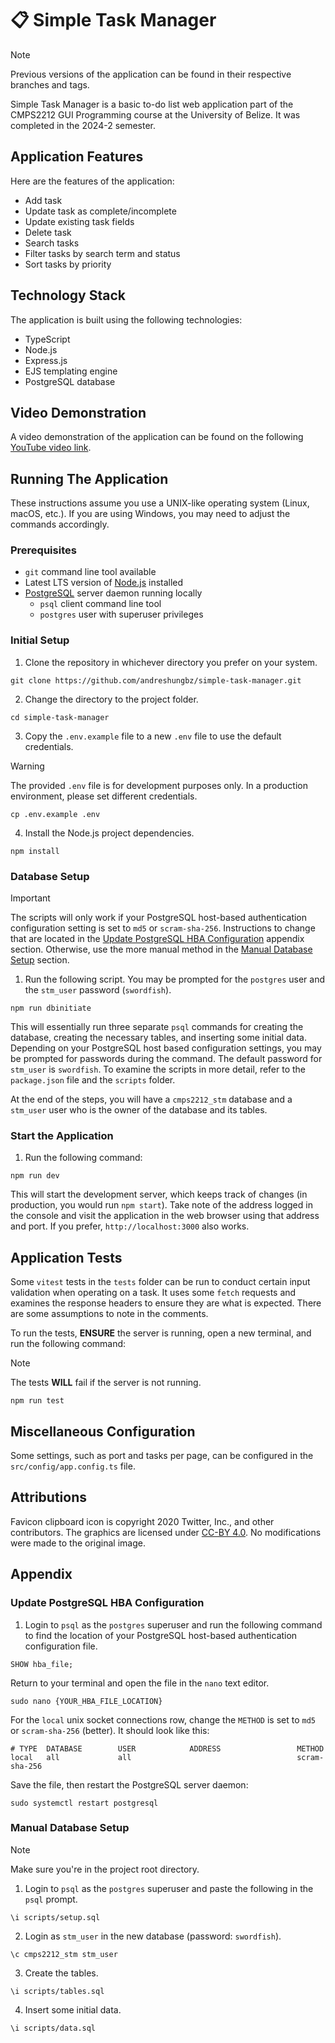 # 📋 Simple Task Manager

> [!NOTE]
> Previous versions of the application can be found in their respective branches and tags.

Simple Task Manager is a basic to-do list web application part of the CMPS2212 GUI Programming course at the University of Belize. It was completed in the 2024-2 semester.

## Application Features

Here are the features of the application:

- Add task
- Update task as complete/incomplete
- Update existing task fields
- Delete task
- Search tasks
- Filter tasks by search term and status
- Sort tasks by priority

## Technology Stack

The application is built using the following technologies:

- TypeScript
- Node.js
- Express.js
- EJS templating engine
- PostgreSQL database

## Video Demonstration

A video demonstration of the application can be found on the following [YouTube video link](https://youtu.be/gLKjjvNg1x8?si=yx7Aebu2EUfmEgiz).

## Running The Application

These instructions assume you use a UNIX-like operating system (Linux, macOS, etc.). If you are using Windows, you may need to adjust the commands accordingly.

### Prerequisites

- `git` command line tool available
- Latest LTS version of [Node.js](https://nodejs.org/en) installed
- [PostgreSQL](https://www.postgresql.org/) server daemon running locally
  - `psql` client command line tool
  - `postgres` user with superuser privileges

### Initial Setup

1. Clone the repository in whichever directory you prefer on your system.

```
git clone https://github.com/andreshungbz/simple-task-manager.git
```

2. Change the directory to the project folder.

```
cd simple-task-manager
```

3. Copy the `.env.example` file to a new `.env` file to use the default credentials.

> [!WARNING]
> The provided `.env` file is for development purposes only. In a production environment, please set different credentials.

```
cp .env.example .env
```

4. Install the Node.js project dependencies.

```
npm install
```

### Database Setup

> [!IMPORTANT]
> The scripts will only work if your PostgreSQL host-based authentication configuration setting is set to `md5` or `scram-sha-256`. Instructions to change that are located in the [Update PostgreSQL HBA Configuration](#update-postgresql-hba-configuration) appendix section. Otherwise, use the more manual method in the [Manual Database Setup](#manual-database-setup) section.

1. Run the following script. You may be prompted for the `postgres` user and the `stm_user` password (`swordfish`).

```
npm run dbinitiate
```

This will essentially run three separate `psql` commands for creating the database, creating the necessary tables, and inserting some initial data. Depending on your PostgreSQL host based configuration settings, you may be prompted for passwords during the command. The default password for `stm_user` is `swordfish`. To examine the scripts in more detail, refer to the `package.json` file and the `scripts` folder.

At the end of the steps, you will have a `cmps2212_stm` database and a `stm_user` user who is the owner of the database and its tables.

### Start the Application

1. Run the following command:

```
npm run dev
```

This will start the development server, which keeps track of changes (in production, you would run `npm start`). Take note of the address logged in the console and visit the application in the web browser using that address and port. If you prefer, `http://localhost:3000` also works.

## Application Tests

Some `vitest` tests in the `tests` folder can be run to conduct certain input validation when operating on a task. It uses some `fetch` requests and examines the response headers to ensure they are what is expected. There are some assumptions to note in the comments.

To run the tests, **ENSURE** the server is running, open a new terminal, and run the following command:

> [!NOTE]
> The tests **WILL** fail if the server is not running.

```
npm run test
```

## Miscellaneous Configuration

Some settings, such as port and tasks per page, can be configured in the `src/config/app.config.ts` file.

## Attributions

Favicon clipboard icon is copyright 2020 Twitter, Inc., and other contributors. The graphics are licensed under [CC-BY 4.0](https://creativecommons.org/licenses/by/4.0/). No modifications were made to the original image.

## Appendix

### Update PostgreSQL HBA Configuration

1. Login to `psql` as the `postgres` superuser and run the following command to find the location of your PostgreSQL host-based authentication configuration file.

```
SHOW hba_file;
```

Return to your terminal and open the file in the `nano` text editor.

```
sudo nano {YOUR_HBA_FILE_LOCATION}
```

For the `local` unix socket connections row, change the `METHOD` is set to `md5` or `scram-sha-256` (better). It should look like this:

```
# TYPE  DATABASE        USER            ADDRESS                 METHOD
local   all             all                                     scram-sha-256
```

Save the file, then restart the PostgreSQL server daemon:

```
sudo systemctl restart postgresql
```

### Manual Database Setup

> [!NOTE]
> Make sure you're in the project root directory.

1. Login to `psql` as the `postgres` superuser and paste the following in the `psql` prompt.

```
\i scripts/setup.sql
```

2. Login as `stm_user` in the new database (password: `swordfish`).

```
\c cmps2212_stm stm_user
```

3. Create the tables.

```
\i scripts/tables.sql
```

4. Insert some initial data.

```
\i scripts/data.sql
```
